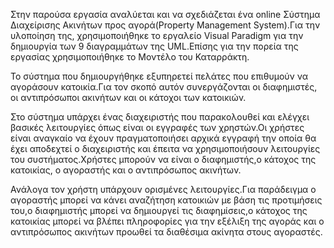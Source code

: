  Στην παρούσα εργασία αναλύεται και να σχεδιάζεται ένα 
online Σύστημα Διαχείρισης Ακινήτων προς αγορά(Property Management System).Για 
την υλοποίηση της, χρησιμοποιήθηκε το εργαλείο Visual Paradigm για την δημιουργία
των 9 διαγραμμάτων της UML.Επίσης για την πορεία της εργασίας χρησιμοποιήθηκε το
Μοντέλο του Καταρράκτη.

Το σύστημα που δημιουργήθηκε εξυπηρετεί πελάτες που
επιθυμούν να αγοράσουν κατοικία.Για τον σκοπό αυτόν συνεργάζονται οι διαφημιστές,
οι αντιπρόσωποι ακινήτων και οι κάτοχοι των κατοικιών.

Στο σύστημα υπάρχει ένας διαχειριστής που παρακολουθεί και ελέγχει 
βασικές λειτουργίες όπως είναι οι εγγραφές των χρηστών.Οι χρήστες είναι αναγκαίο 
να έχουν πραγματοποιήσει αρχικά εγγραφή την οποία θα έχει αποδεχτεί ο διαχειριστής 
και έπειτα να χρησιμοποιήσουν λειτουργίες του συστήματος.Χρήστες μπορούν να είναι ο
διαφημιστής,ο κάτοχος της κατοικίας, ο αγοραστής και ο αντιπρόσωπος 
ακινήτων.

Ανάλογα τον χρήστη υπάρχουν ορισμένες λειτουργίες.Για παράδειγμα ο 
αγοραστής μπορεί να κάνει αναζήτηση κατοικιών με βάση τις προτιμήσεις του,ο 
διαφημιστής μπορεί να δημιουργεί τις διαφημίσεις,ο κάτοχος της κατοικίας μπορεί
να βλέπει πληροφορίες για την εξέλιξη της αγοράς και ο αντιπρόσωπος ακινήτων
προωθεί τα διαθέσιμα ακίνητα στους αγοραστές.
